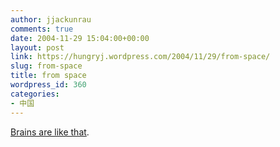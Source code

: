 ```yaml
---
author: jjackunrau
comments: true
date: 2004-11-29 15:04:00+00:00
layout: post
link: https://hungryj.wordpress.com/2004/11/29/from-space/
slug: from-space
title: from space
wordpress_id: 360
categories:
- 中国
---
```


[Brains are like that](http://www.goats.com/archive/041129.html).
